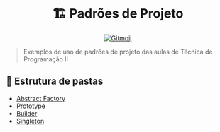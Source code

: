 <div align=center>
  <h1>🏗 Padrões de Projeto</h1>
  <a href="https://gitmoji.dev">
    <img
      src="https://img.shields.io/badge/gitmoji-%20😜%20😍-FFDD67.svg?style=flat-square"
      alt="Gitmoji"
    />
  </a>
</div>

> Exemplos de uso de padrões de projeto das aulas de Técnica de Programação II

## 📃 Estrutura de pastas
- [Abstract Factory](./Abstract%20Factory/)
- [Prototype](./Prototype/)
- [Builder](./Builder/)
- [Singleton](./Singleton/)